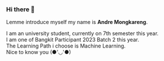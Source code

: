 ### Hi there 👋

Lemme introduce myself my name is **Andre Mongkareng**.

I am an university student, currently on 7th semester this year.\
I am one of Bangkit Participant 2023 Batch 2 this year.\
The Learning Path i choose is Machine Learning.\
Nice to know you (●'◡'●)
<!--
**amongkareng/amongkareng** is a ✨ _special_ ✨ repository because its `README.md` (this file) appears on your GitHub profile.

Here are some ideas to get you started:

- 🔭 I’m currently working on ...
- 🌱 I’m currently learning ...
- 👯 I’m looking to collaborate on ...
- 🤔 I’m looking for help with ...
- 💬 Ask me about ...
- 📫 How to reach me: ...
- 😄 Pronouns: ...
- ⚡ Fun fact: ...
-->

